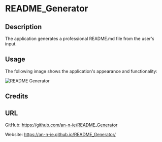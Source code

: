# README_Generator

## Description

The application generates a professional README.md file from the user's input.

## Usage

The following image shows the application's appearance and functionality:

![README Generator](./Assets/Weather-Dashboard.png)

## Credits



## URL

GitHub: https://github.com/an-n-ie/README_Generator

Website: https://an-n-ie.github.io/README_Generator/

